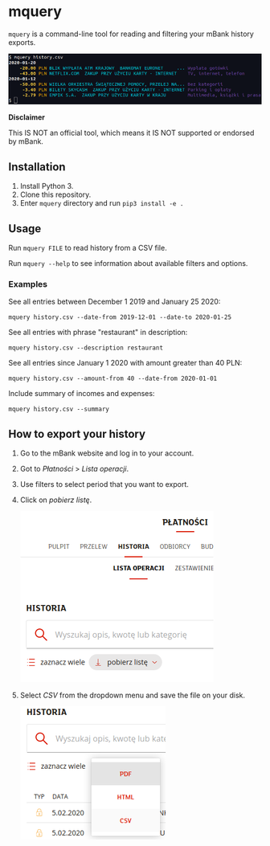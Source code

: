 # mquery

`mquery` is a command-line tool for reading and filtering your mBank history exports.

![](./images/cover.png)

**Disclaimer**

This IS NOT an official tool, which means it IS NOT supported or endorsed by mBank.

## Installation

1. Install Python 3.
2. Clone this repository.
3. Enter `mquery` directory and run `pip3 install -e .`

## Usage

Run `mquery FILE` to read history from a CSV file.

Run `mquery --help` to see information about available filters and options.

### Examples

See all entries between December 1 2019 and January 25 2020:

```
mquery history.csv --date-from 2019-12-01 --date-to 2020-01-25
```

See all entries with phrase "restaurant" in description:

```
mquery history.csv --description restaurant
```

See all entries since January 1 2020 with amount greater than 40 PLN:

```
mquery history.csv --amount-from 40 --date-from 2020-01-01
```

Include summary of incomes and expenses:

```
mquery history.csv --summary
```

## How to export your history

1. Go to the mBank website and log in to your account.
2. Got to *Płatności* > *Lista operacji*.
3. Use filters to select period that you want to export.
4. Click on *pobierz listę*.

    ![](./images/export-step-1.png)

5. Select *CSV* from the dropdown menu and save the file on your disk.

    ![](./images/export-step-2.png)
